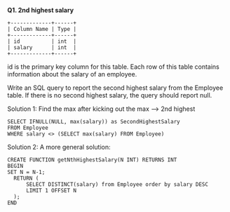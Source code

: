 **Q1. 2nd highest salary**      
```   
+-------------+------+         
| Column Name | Type |       
+-------------+------+       
| id          | int  |       
| salary      | int  |       
+-------------+------+     
```
id is the primary key column for this table.
Each row of this table contains information about the salary of an employee.

Write an SQL query to report the second highest salary from the Employee table. If there is no second highest salary, the query should report null.

Solution 1:
Find the max after kicking out the max --> 2nd highest

```
SELECT IFNULL(NULL, max(salary)) as SecondHighestSalary
FROM Employee
WHERE salary <> (SELECT max(salary) FROM Employee)
```

Solution 2:
A more general solution:

```
CREATE FUNCTION getNthHighestSalary(N INT) RETURNS INT
BEGIN
SET N = N-1;
  RETURN (
      SELECT DISTINCT(salary) from Employee order by salary DESC
      LIMIT 1 OFFSET N      
  );
END
```

